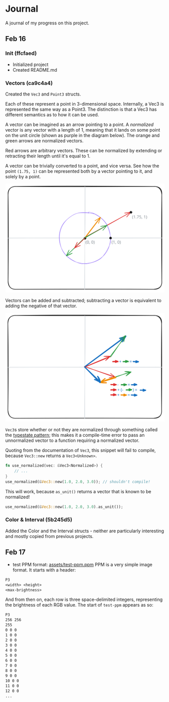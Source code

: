 # Journal

A journal of my progress on this project.

## Feb 16

### Init (ffcfaed)
* Initialized project
* Created README.md

### Vectors (ca9c4a4)
Created the `Vec3` and `Point3` structs.

Each of these represent a point in 3-dimensional space. Internally, a Vec3 is represented the same way as a Point3.
The distinction is that a Vec3 has different semantics as to how it can be used.

A vector can be imagined as an arrow pointing to a point.
A *normalized* vector is any vector with a length of 1, meaning that it lands on some point on the unit circle (shown as purple in the diagram below). The orange and green arrows are normalized vectors.

Red arrows are arbitrary vectors. These can be normalized by extending or retracting their length until it's equal to 1.

A vector can be trivially converted to a point, and vice versa. See how the point `(1.75, 1)` can be represented both by a vector pointing to it, and solely by a point.

![vectors](assets/02-16-vectors.svg)

Vectors can be added and subtracted; subtracting a vector is equivalent to adding the negative of that vector.

![vector math](assets/02-16-vector-math.svg)

`Vec3`s store whether or not they are normalized through something called the [typestate pattern](https://cliffle.com/blog/rust-typestate); this makes it a compile-time error to pass an unnormalized vector to a function requiring a normalized vector.

Quoting from the documentation of `Vec3`, this snippet will fail to compile, because `Vec3::new` returns a `Vec3<Unknown>`.
```rs
fn use_normalized(vec: &Vec3<Normalized>) {
    // ...
}
use_normalized(&Vec3::new(1.0, 2.0, 3.0)); // shouldn't compile!
```

This will work, because `as_unit()` returns a vector that is known to be normalized!

```rs
use_normalized(&Vec3::new(1.0, 2.0, 3.0).as_unit());
```

### Color & Interval (5b245d5)
Added the Color and the Interval structs - neither are particularly interesting and mostly copied from previous projects.

## Feb 17

* test PPM format: [assets/test-ppm.ppm](assets/test-ppm.ppm)
PPM is a very simple image format. It starts with a header:
```
P3
<width> <height>
<max-brightness>
```
And from then on, each row is three space-delimited integers, representing the brightness of each RGB value.
The start of `test-ppm` appears as so:

```ppm
P3
256 256
255
0 0 0
1 0 0
2 0 0
3 0 0
4 0 0
5 0 0
6 0 0
7 0 0
8 0 0
9 0 0
10 0 0
11 0 0
12 0 0
...
```
